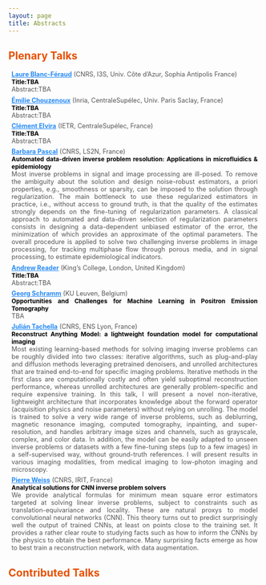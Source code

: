 ```yaml
---
layout: page
title: Abstracts
---
```


<h2 style="color: #e65100;">Plenary Talks</h2>

  <div style="font-size:0.9em; color:#555; text-align:justify; margin:0.5em; padding:0;">
  <a href="https://www.kcl.ac.uk/people/andrew-reader" target="_blank" style="color:#278BF5; font-weight:bold;">Laure Blanc-Féraud</a> (CNRS, I3S, Univ. Côte d’Azur, Sophia Antipolis France)    <br>
  <strong style="color:black;font-size:0.95em;">Title:TBA</strong><br>
  Abstract:TBA
</div>

  
  <div style="font-size:0.9em; color:#555; text-align:justify; margin:0.5em; padding:0;">
  <a href="https://www.kcl.ac.uk/people/andrew-reader" target="_blank" style="color:#278BF5; font-weight:bold;">Émilie Chouzenoux</a> (Inria, CentraleSupélec, Univ. Paris Saclay, France)    <br>
  <strong style="color:black;font-size:0.95em;">Title:TBA</strong><br>
  Abstract:TBA
</div>

  <div style="font-size:0.9em; color:#555; text-align:justify; margin:0.5em; padding:0;">
  <a href="https://www.kcl.ac.uk/people/andrew-reader" target="_blank" style="color:#278BF5; font-weight:bold;">Clément Elvira</a> (IETR, CentraleSupélec, France)  <br>
  <strong style="color:black;font-size:0.95em;">Title:TBA</strong><br>
  Abstract:TBA
</div>
  
<div style="font-size:0.9em; color:#555; text-align:justify; margin:0.5em; padding:0;">
  <a href="https://bpascal-fr.github.io" target="_blank" style="color:#278BF5; font-weight:bold;">Barbara Pascal</a> (CNRS, LS2N, France) <br>
  <strong style="color:black;font-size:0.95em;">Automated data-driven inverse problem resolution: Applications in microfluidics & epidemiology</strong><br>
  Most inverse problems in signal and image processing are ill-posed.  To remove the ambiguity about the solution and design noise-robust estimators, a priori properties, e.g., smoothness or sparsity,  can be imposed to the solution through regularization. The main bottleneck to use these regularized estimators in practice, i.e., without access to ground truth, is that the quality of the estimates strongly depends on the fine-tuning of regularization parameters. A classical approach to automated and data-driven selection of regularization parameters consists in designing a data-dependent unbiased estimator of the error, the minimization of which provides an approximate of the optimal parameters. The overall procedure is applied to solve two challenging inverse problems in image processing, for tracking multiphase flow through porous media, and in signal processing, to estimate epidemiological indicators.
</div>


<div style="font-size:0.9em; color:#555; text-align:justify; margin:0.5em; padding:0;">
  <a href="https://www.kcl.ac.uk/people/andrew-reader" target="_blank" style="color:#278BF5; font-weight:bold;">Andrew Reader</a> (King’s College, London, United Kingdom) <br>
  <strong style="color:black;font-size:0.95em;">Title:TBA</strong><br>
  Abstract:TBA
</div>

<div style="font-size:0.9em; color:#555; text-align:justify; margin:0.5em; padding:0;">
  <a href="https://gschramm.github.io" target="_blank" style="color:#278BF5; font-weight:bold;">Georg Schramm</a> (KU Leuven, Belgium)<br>
  <strong style="color:black;font-size:0.95em;">Opportunities and Challenges for Machine Learning in Positron Emission Tomography</strong><br>
  TBA
</div>

<div style="font-size:0.9em; color:#555; text-align:justify; margin:0.5em; padding:0;">
  <a href="https://tachella.github.io" target="_blank" style="color:#278BF5; font-weight:bold;">Julián Tachella</a> (CNRS, ENS Lyon, France)<br>
  <strong style="color:black;font-size:0.95em;">Reconstruct Anything Model: a lightweight foundation model for computational imaging</strong><br>
  Most existing learning-based methods for solving imaging inverse problems can be roughly divided into two classes: iterative algorithms, such as plug-and-play and diffusion methods leveraging pretrained denoisers, and unrolled architectures that are trained end-to-end for specific imaging problems. Iterative methods in the first class are computationally costly and often yield suboptimal reconstruction performance, whereas unrolled architectures are generally problem-specific and require expensive training. In this talk, I will present a novel non-iterative, lightweight architecture that incorporates knowledge about the forward operator (acquisition physics and noise parameters) without relying on unrolling. The model is trained to solve a very wide range of inverse problems, such as deblurring, magnetic resonance imaging, computed tomography, inpainting, and super-resolution, and handles arbitrary image sizes and channels, such as grayscale, complex, and color data. In addition, the model can be easily adapted to unseen inverse problems or datasets with a few fine-tuning steps (up to a few images) in a self-supervised way, without ground-truth references. I will present results in various imaging modalities, from medical imaging to low-photon imaging and microscopy. 
</div>


  
<div style="font-size:0.9em; color:#555; text-align:justify; margin:0.5em; padding:0;">
  <a href="https://www.math.univ-toulouse.fr/~weiss/index.html" target="_blank" style="color:#278BF5; font-weight:bold;">Pierre Weiss</a> (CNRS, IRIT, France)<br>
  <strong style="color:black;font-size:0.95em;">Analytical solutions for CNN inverse problem solvers</strong><br>
  We provide analytical formulas for minimum mean square error estimators targeted at solving linear inverse problems, subject to constraints such as translation-equivariance and locality. These are natural proxys to model convolutional neural networks (CNN). This theory turns out to predict surprisingly well the output of trained CNNs, at least on points close to the training set. It provides a rather clear route to studying facts such as how to inform the CNNs by the physics to obtain the best performance. Many surprising facts emerge as how to best train a reconstruction network, with data augmentation.
</div>




<h2 style="color: #e65100;">Contributed Talks</h2>
